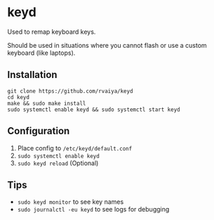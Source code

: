 # keyd
Used to remap keyboard keys.

Should be used in situations where you cannot flash or use a custom keyboard (like laptops).

## Installation
```
git clone https://github.com/rvaiya/keyd
cd keyd
make && sudo make install
sudo systemctl enable keyd && sudo systemctl start keyd
```

## Configuration
1. Place config to `/etc/keyd/default.conf`
2. `sudo systemctl enable keyd`
3. `sudo keyd reload` (Optional)

## Tips
- `sudo keyd monitor` to see key names
- `sudo journalctl -eu keyd` to see logs for debugging
